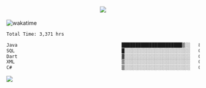 <h1 align="center">
  <img src="https://readme-typing-svg.herokuapp.com/?font=Righteous&size=35&center=true&vCenter=true&width=500&height=70&duration=4000&lines=Hi!+%F0%9F%91%8B+I%27m+Ali%20Osman!;" />
</h1>


![wakatime](https://wakatime.com/share/@aliosmanoktar/3a8ffe71-6da4-4964-913b-2f09afbe53bf.svg?cache=none)
<!--START_SECTION:waka-->

```txt
Total Time: 3,371 hrs

Java                                      ██████████████████████▒░░   89.14 %
SQL                                       █░░░░░░░░░░░░░░░░░░░░░░░░   04.02 %
Dart                                      ▓░░░░░░░░░░░░░░░░░░░░░░░░   02.06 %
XML                                       ▒░░░░░░░░░░░░░░░░░░░░░░░░   00.94 %
C#                                        ▒░░░░░░░░░░░░░░░░░░░░░░░░   00.68 %
```

<!--END_SECTION:waka-->

<img src="https://profile-counter.glitch.me/aliosmanoktar/count.svg" />

